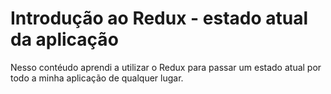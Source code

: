 # Introdução ao Redux -  estado atual da aplicação

Nesso contéudo aprendi a utilizar o Redux para passar um estado atual por todo a minha aplicação de qualquer lugar.